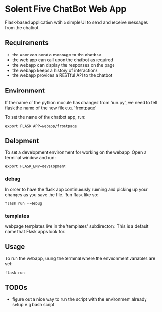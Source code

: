 # Solent Five ChatBot Web App

Flask-based application wtih a simple UI to send and receive messages from the chatbot.

## Requirements

- the user can send a message to the chatbox
- the web app can call upon the chatbot as required
- the webapp can display the responses on the page
- the webapp keeps a history of interactions
- the webapp provides a RESTful API to the chatbot


## Environment

If the name of the python module has changed from 'run.py', we need to tell flask the name of the new file e.g. 'frontpage'

To set the name of the chatbot app, run:

```
export FLASK_APP=webapp/frontpage
```

## Delopment

To set a development environment for working on the webapp. Open a terminal window and run:

```
export FLASK_ENV=development
```

### debug

In order to have the flask app continuously running and picking up your changes as you save the file. Run flask like so:

```
flask run --debug
```

### templates

webpage templates live in the 'templates' subdirectory. This is a default name that Flask apps look for.

## Usage

To run the webapp, using the terminal where the environment variables are set:

```
flask run
```

## TODOs

- figure out a nice way to run the script with the environment already setup e.g bash script